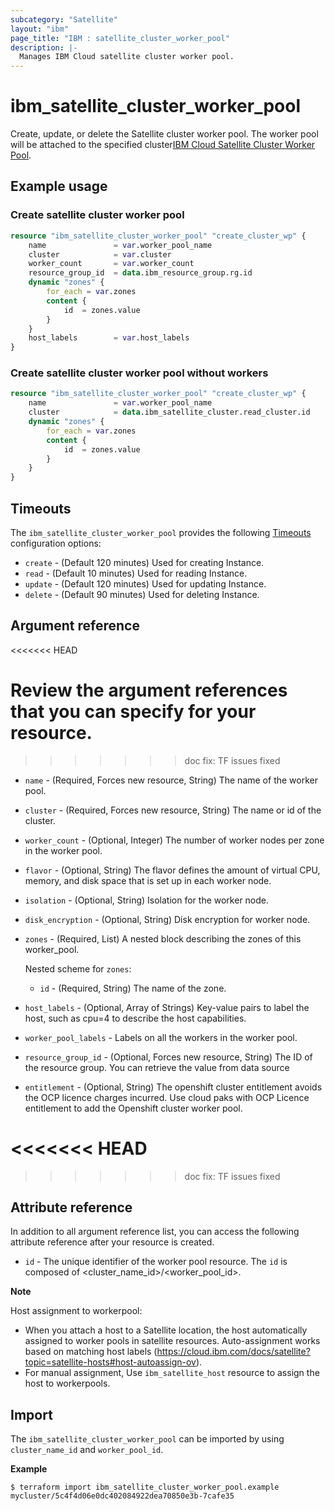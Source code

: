 ```yaml
---
subcategory: "Satellite"
layout: "ibm"
page_title: "IBM : satellite_cluster_worker_pool"
description: |-
  Manages IBM Cloud satellite cluster worker pool.
---
```


# ibm_satellite_cluster_worker_pool

Create, update, or delete the Satellite cluster worker pool. The worker pool will be attached to the specified cluster[IBM Cloud Satellite Cluster Worker Pool](https://cloud.ibm.com/docs/satellite?topic=satellite-hosts#host-autoassign-ov).

## Example usage

###  Create satellite cluster worker pool

```terraform
resource "ibm_satellite_cluster_worker_pool" "create_cluster_wp" {
	name               = var.worker_pool_name
	cluster	           = var.cluster
	worker_count       = var.worker_count 
	resource_group_id  = data.ibm_resource_group.rg.id
	dynamic "zones" {
		for_each = var.zones
		content {
      		id	= zones.value
    	}
  	}
	host_labels        = var.host_labels
}	
```

###  Create satellite cluster worker pool without workers

```terraform
resource "ibm_satellite_cluster_worker_pool" "create_cluster_wp" {
	name               = var.worker_pool_name
	cluster	           = data.ibm_satellite_cluster.read_cluster.id
	dynamic "zones" {
		for_each = var.zones
		content {
      		id	= zones.value
    	}
  	}
}	
```

## Timeouts

The `ibm_satellite_cluster_worker_pool` provides the following [Timeouts](https://www.terraform.io/docs/language/resources/syntax.html) configuration options:

* `create` - (Default 120 minutes) Used for creating Instance.
* `read`   - (Default 10 minutes) Used for reading Instance.
* `update` - (Default 120 minutes) Used for updating Instance.
* `delete` - (Default 90 minutes) Used for deleting Instance.


## Argument reference
<<<<<<< HEAD

Review the argument references that you can specify for your resource. 
=======
>>>>>>> doc fix: TF issues fixed

* `name` - (Required, Forces new resource, String) The name of the worker pool.
* `cluster` - (Required, Forces new resource, String) The name or id of the cluster.
* `worker_count` - (Optional, Integer) The number of worker nodes per zone in the worker pool.
* `flavor` - (Optional, String) The flavor defines the amount of virtual CPU, memory, and disk space that is set up in each worker node.
* `isolation` - (Optional, String) Isolation for the worker node.
* `disk_encryption` - (Optional, String) Disk encryption for worker node.
* `zones` - (Required, List) A nested block describing the zones of this worker_pool. 

  Nested scheme for `zones`:
  * `id` - (Required, String) The name of the zone.
* `host_labels` - (Optional, Array of Strings) Key-value pairs to label the host, such as cpu=4 to describe the host capabilities.
* `worker_pool_labels` - Labels on all the workers in the worker pool.
* `resource_group_id` - (Optional, Forces new resource, String) The ID of the resource group.  You can retrieve the value from data source 
* `entitlement` - (Optional, String) The openshift cluster entitlement avoids the OCP licence charges incurred. Use cloud paks with OCP Licence entitlement to add the Openshift cluster worker pool.

<<<<<<< HEAD
=======
 
>>>>>>> doc fix: TF issues fixed
## Attribute reference

In addition to all argument reference list, you can access the following attribute reference after your resource is created.

* `id` - The unique identifier of the worker pool resource. The `id` is composed of \<cluster_name_id\>/\<worker_pool_id\>.<br/>

**Note**

Host assignment to workerpool:

*  When you attach a host to a Satellite location, the host automatically assigned to worker pools in satellite resources.
   Auto-assignment works based on matching host labels (https://cloud.ibm.com/docs/satellite?topic=satellite-hosts#host-autoassign-ov).
*  For manual assignment, Use `ibm_satellite_host` resource to assign the host to workerpools.

## Import

The `ibm_satellite_cluster_worker_pool` can be imported by using `cluster_name_id` and `worker_pool_id`.

**Example**

```
$ terraform import ibm_satellite_cluster_worker_pool.example mycluster/5c4f4d06e0dc402084922dea70850e3b-7cafe35

```